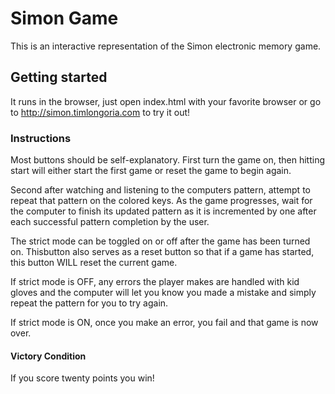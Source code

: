 # Simon Game

This is an interactive representation of the Simon electronic memory game.

## Getting started

It runs in the browser, just open index.html with your favorite browser or
go to http://simon.timlongoria.com to try it out!

### Instructions

Most buttons should be self-explanatory. First turn the game on, then hitting
start will either start the first game or reset the game to begin again.

Second after watching and listening to the computers pattern, attempt to 
repeat that pattern on the colored keys. As the game progresses, wait for the 
computer to finish its updated pattern as it is incremented by one after each successful pattern completion by the user.

The strict mode can be toggled on or off after the game has been turned on. Thisbutton also serves as a reset button so that if a game has started, this button WILL reset the current game.

If strict mode is OFF, any errors the player makes are handled with kid gloves and the computer will let you know you made a mistake and simply repeat the pattern for you to try again.

If strict mode is ON, once you make an error, you fail and that game is now over.

#### Victory Condition

If you score twenty points you win!
